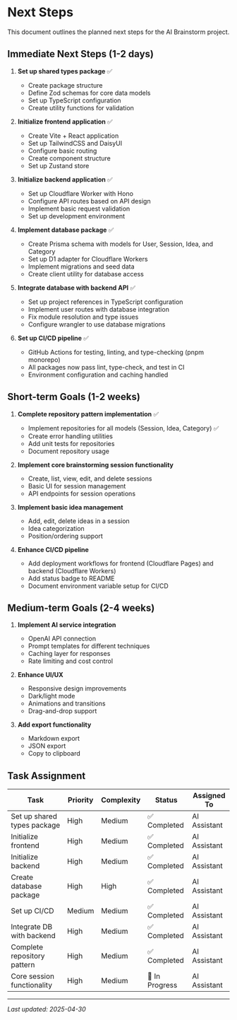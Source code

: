 # Next Steps

This document outlines the planned next steps for the AI Brainstorm project.

## Immediate Next Steps (1-2 days)

1. **Set up shared types package** ✅

   - Create package structure
   - Define Zod schemas for core data models
   - Set up TypeScript configuration
   - Create utility functions for validation

2. **Initialize frontend application** ✅

   - Create Vite + React application
   - Set up TailwindCSS and DaisyUI
   - Configure basic routing
   - Create component structure
   - Set up Zustand store

3. **Initialize backend application** ✅

   - Set up Cloudflare Worker with Hono
   - Configure API routes based on API design
   - Implement basic request validation
   - Set up development environment

4. **Implement database package** ✅

   - Create Prisma schema with models for User, Session, Idea, and Category
   - Set up D1 adapter for Cloudflare Workers
   - Implement migrations and seed data
   - Create client utility for database access

5. **Integrate database with backend API** ✅

   - Set up project references in TypeScript configuration
   - Implement user routes with database integration
   - Fix module resolution and type issues
   - Configure wrangler to use database migrations

6. **Set up CI/CD pipeline** ✅
   - GitHub Actions for testing, linting, and type-checking (pnpm monorepo)
   - All packages now pass lint, type-check, and test in CI
   - Environment configuration and caching handled

## Short-term Goals (1-2 weeks)

1. **Complete repository pattern implementation** ✅

   - Implement repositories for all models (Session, Idea, Category) ✅
   - Create error handling utilities
   - Add unit tests for repositories
   - Document repository usage

2. **Implement core brainstorming session functionality**

   - Create, list, view, edit, and delete sessions
   - Basic UI for session management
   - API endpoints for session operations

3. **Implement basic idea management**

   - Add, edit, delete ideas in a session
   - Idea categorization
   - Position/ordering support

4. **Enhance CI/CD pipeline**
   - Add deployment workflows for frontend (Cloudflare Pages) and backend (Cloudflare Workers)
   - Add status badge to README
   - Document environment variable setup for CI/CD

## Medium-term Goals (2-4 weeks)

1. **Implement AI service integration**

   - OpenAI API connection
   - Prompt templates for different techniques
   - Caching layer for responses
   - Rate limiting and cost control

2. **Enhance UI/UX**

   - Responsive design improvements
   - Dark/light mode
   - Animations and transitions
   - Drag-and-drop support

3. **Add export functionality**
   - Markdown export
   - JSON export
   - Copy to clipboard

## Task Assignment

| Task                        | Priority | Complexity | Status         | Assigned To  |
| --------------------------- | -------- | ---------- | -------------- | ------------ |
| Set up shared types package | High     | Medium     | ✅ Completed   | AI Assistant |
| Initialize frontend         | High     | Medium     | ✅ Completed   | AI Assistant |
| Initialize backend          | High     | Medium     | ✅ Completed   | AI Assistant |
| Create database package     | High     | High       | ✅ Completed   | AI Assistant |
| Set up CI/CD                | Medium   | Medium     | ✅ Completed   | AI Assistant |
| Integrate DB with backend   | High     | Medium     | ✅ Completed   | AI Assistant |
| Complete repository pattern | High     | Medium     | ✅ Completed   | AI Assistant |
| Core session functionality  | High     | Medium     | 🔄 In Progress | AI Assistant |

---

_Last updated: 2025-04-30_

